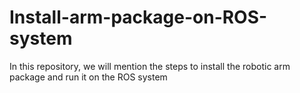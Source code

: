 # Install-arm-package-on-ROS-system
In this repository, we will mention the steps to install the robotic arm package and run it on the ROS system
